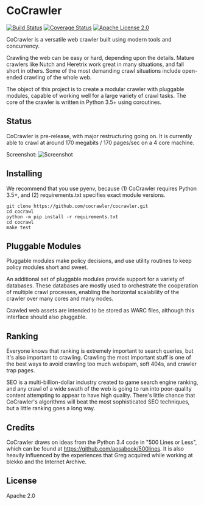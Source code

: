 # CoCrawler

[![Build Status](https://travis-ci.org/cocrawler/cocrawler.svg?branch=master)](https://travis-ci.org/cocrawler/cocrawler) [![Coverage Status](https://coveralls.io/repos/github/cocrawler/cocrawler/badge.svg?branch=master)](https://coveralls.io/github/cocrawler/cocrawler?branch=master) [![Apache License 2.0](https://img.shields.io/github/license/cocrawler/cocrawler.svg)](LICENSE)

CoCrawler is a versatile web crawler built using modern tools and
concurrency.

Crawling the web can be easy or hard, depending upon the details.
Mature crawlers like Nutch and Heretrix work great in many situations,
and fall short in others. Some of the most demanding crawl situations
include open-ended crawling of the whole web.

The object of this project is to create a modular crawler with
pluggable modules, capable of working well for a large variety of
crawl tasks. The core of the crawler is written in Python 3.5+ using
coroutines.

## Status

CoCrawler is pre-release, with major restructuring going on. It is
currently able to crawl at around 170 megabits / 170 pages/sec on a 4
core machine.

Screenshot: ![Screenshot](https://cloud.githubusercontent.com/assets/2142266/19621581/92e83044-9849-11e6-825d-66b674cc59f0.png "Screenshot")

## Installing

We recommend that you use pyenv, because (1) CoCrawler requires Python
3.5+, and (2) requirements.txt specifies exact module versions.

```
git clone https://github.com/cocrawler/cocrawler.git
cd cocrawl
python -m pip install -r requirements.txt
cd cocrawl
make test
```

## Pluggable Modules

Pluggable modules make policy decisions, and use utility routines
to keep policy modules short and sweet.

An additional set of pluggable modules provide support for a variety
of databases. These databases are mostly used to orchestrate the
cooperation of multiple crawl processes, enabling the horizontal
scalability of the crawler over many cores and many nodes.

Crawled web assets are intended to be stored as WARC files, although
this interface should also pluggable.

## Ranking

Everyone knows that ranking is extremely important to search queries,
but it's also important to crawling. Crawling the most important stuff
is one of the best ways to avoid crawling too much webspam, soft 404s,
and crawler trap pages.

SEO is a multi-billion-dollar industry created to game search engine
ranking, and any crawl of a wide swath of the web is going to run into
poor-quality content attempting to appear to have high quality.
There's little chance that CoCrawler's algorithms will beat the most
sophisticated SEO techniques, but a little ranking goes a long way.

## Credits

CoCrawler draws on ideas from the Python 3.4 code in "500 Lines or
Less", which can be found at https://github.com/aosabook/500lines.
It is also heavily influenced by the experiences that Greg acquired
while working at blekko and the Internet Archive.

## License

Apache 2.0

